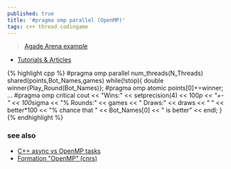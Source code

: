 ```yaml
---
published: true
title: '#pragma omp parallel (OpenMP)'
tags: c++ thread codingame
---
```

> [Agade Arena example](https://github.com/Agade09/CG-UTTT-Arena/blob/f23807e5de22f590f2bce1e13e6406bdc31cb158/Arena.cpp#L506C5-L506C25)

- [Tutorials & Articles](https://www.openmp.org/resources/tutorials-articles/)

{% highlight cpp %}
    #pragma omp parallel num_threads(N_Threads) shared(points,Bot_Names,games)
    while(!stop){
        double winner{Play_Round(Bot_Names)};
        #pragma omp atomic
        points[0]+=winner;
        ...
        #pragma omp critical
        cout << "Wins:" << setprecision(4) << 100*p << "+-" << 100*sigma << "% Rounds:" << games << " Draws:" << draws << " " << better*100 << "% chance that " << Bot_Names[0] << " is better" << endl;
    }
{% endhighlight %}

### see also
- [C++ async vs OpenMP tasks](https://stackoverflow.com/questions/47895048/c-async-vs-openmp-tasks)
- [Formation "OpenMP" (cnrs)](https://stackoverflow.com/questions/47895048/c-async-vs-openmp-tasks)